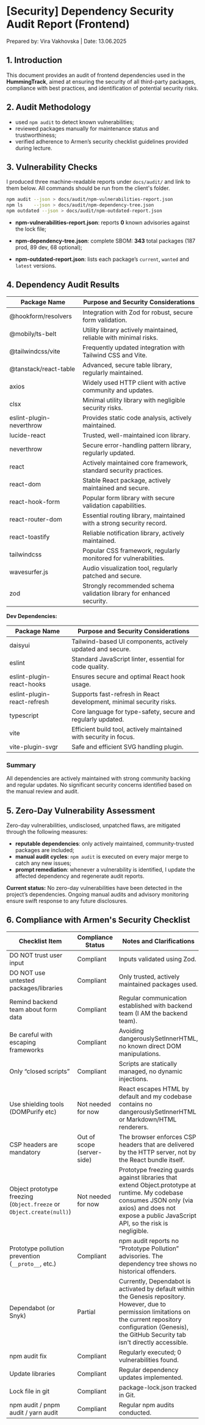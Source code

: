 # [Security] Dependency Security Audit Report (Frontend)

Prepared by: Vira Vakhovska | Date: 13.06.2025

## 1. Introduction

This document provides an audit of frontend dependencies used in the **HummingTrack**, aimed at ensuring the security of all third-party packages, compliance with best practices, and identification of potential security risks.

## 2. Audit Methodology

- used `npm audit` to detect known vulnerabilities;
- reviewed packages manually for maintenance status and trustworthiness;
- verified adherence to Armen’s security checklist guidelines provided during lecture.

## 3. Vulnerability Checks

I produced three machine-readable reports under `docs/audit/` and link to them below. All commands should be run from the client's folder.

```bash
npm audit --json > docs/audit/npm-vulnerabilities-report.json
npm ls    --json > docs/audit/npm-dependency-tree.json
npm outdated --json > docs/audit/npm-outdated-report.json
```

- **npm-vulnerabilities-report.json**: reports **0** known advisories against the lock file;

- **npm-dependency-tree.json**: complete SBOM: **343** total packages (187 prod, 89 dev, 68 optional);

- **npm-outdated-report.json**: lists each package’s `current`, `wanted` and `latest` versions.

## 4. Dependency Audit Results

| Package Name             | Purpose and Security Considerations                                   |
| ------------------------ | --------------------------------------------------------------------- |
| @hookform/resolvers      | Integration with Zod for robust, secure form validation.              |
| @mobily/ts-belt          | Utility library actively maintained, reliable with minimal risks.     |
| @tailwindcss/vite        | Frequently updated integration with Tailwind CSS and Vite.            |
| @tanstack/react-table    | Advanced, secure table library, regularly maintained.                 |
| axios                    | Widely used HTTP client with active community and updates.            |
| clsx                     | Minimal utility library with negligible security risks.               |
| eslint-plugin-neverthrow | Provides static code analysis, actively maintained.                   |
| lucide-react             | Trusted, well-maintained icon library.                                |
| neverthrow               | Secure error-handling pattern library, regularly updated.             |
| react                    | Actively maintained core framework, standard security practices.      |
| react-dom                | Stable React package, actively maintained and secure.                 |
| react-hook-form          | Popular form library with secure validation capabilities.             |
| react-router-dom         | Essential routing library, maintained with a strong security record.  |
| react-toastify           | Reliable notification library, actively maintained.                   |
| tailwindcss              | Popular CSS framework, regularly monitored for vulnerabilities.       |
| wavesurfer.js            | Audio visualization tool, regularly patched and secure.               |
| zod                      | Strongly recommended schema validation library for enhanced security. |

**Dev Dependencies:**

| Package Name                | Purpose and Security Considerations                                 |
| --------------------------- | ------------------------------------------------------------------- |
| daisyui                     | Tailwind-based UI components, actively updated and secure.          |
| eslint                      | Standard JavaScript linter, essential for code quality.             |
| eslint-plugin-react-hooks   | Ensures secure and optimal React hook usage.                        |
| eslint-plugin-react-refresh | Supports fast-refresh in React development, minimal security risks. |
| typescript                  | Core language for type-safety, secure and regularly updated.        |
| vite                        | Efficient build tool, actively maintained with security in focus.   |
| vite-plugin-svgr            | Safe and efficient SVG handling plugin.                             |

### Summary

All dependencies are actively maintained with strong community backing and regular updates. No significant security concerns identified based on the manual review and audit.

## 5. Zero-Day Vulnerability Assessment

Zero-day vulnerabilities, undisclosed, unpatched flaws, are mitigated through the following measures:

- **reputable dependencies**: only actively maintained, community-trusted packages are included;
- **manual audit cycles**: `npm audit` is executed on every major merge to catch any new issues;
- **prompt remediation**: whenever a vulnerability is identified, I update the affected dependency and regenerate audit reports.

**Current status:**
No zero-day vulnerabilities have been detected in the project’s dependencies. Ongoing manual audits and advisory monitoring ensure swift response to any future disclosures.

## 6. Compliance with Armen's Security Checklist

| Checklist Item                                                       | Compliance Status          | Notes and Clarifications                                                                                                                                                                                                  |
| -------------------------------------------------------------------- | -------------------------- | ------------------------------------------------------------------------------------------------------------------------------------------------------------------------------------------------------------------------- |
| DO NOT trust user input                                              | Compliant                  | Inputs validated using Zod.                                                                                                                                                                                               |
| DO NOT use untested packages/libraries                               | Compliant                  | Only trusted, actively maintained packages used.                                                                                                                                                                          |
| Remind backend team about form data                                  | Compliant                  | Regular communication established with backend team (I AM the backend team).                                                                                                                                              |
| Be careful with escaping frameworks                                  | Compliant                  | Avoiding dangerouslySetInnerHTML, no known direct DOM manipulations.                                                                                                                                                      |
| Only “closed scripts”                                                | Compliant                  | Scripts are statically managed, no dynamic injections.                                                                                                                                                                    |
| Use shielding tools (DOMPurify etc)                                  | Not needed for now         | React escapes HTML by default and my codebase contains no dangerouslySetInnerHTML or Markdown/HTML renderers.                                                                                                             |
| CSP headers are mandatory                                            | Out of scope (server-side) | The browser enforces CSP headers that are delivered by the HTTP server, not by the React bundle itself.                                                                                                                   |
| Object prototype freezing (`Object.freeze` or `Object.create(null)`) | Not needed for now         | Prototype freezing guards against libraries that extend Object.prototype at runtime. My codebase consumes JSON only (via axios) and does not expose a public JavaScript API, so the risk is negligible.                   |
| Prototype pollution prevention (`__proto__`, etc.)                   | Compliant                  | npm audit reports no “Prototype Pollution” advisories. The dependency tree shows no historical offenders.                                                                                                                 |
| Dependabot (or Snyk)                                                 | Partial                    | Currently, Dependabot is activated by default within the Genesis repository. However, due to permission limitations on the current repository configuration (Genesis), the GitHub Security tab isn't directly accessible. |
| npm audit fix                                                        | Compliant                  | Regularly executed; 0 vulnerabilities found.                                                                                                                                                                              |
| Update libraries                                                     | Compliant                  | Regular dependency updates implemented.                                                                                                                                                                                   |
| Lock file in git                                                     | Compliant                  | package-lock.json tracked in Git.                                                                                                                                                                                         |
| npm audit / pnpm audit / yarn audit                                  | Compliant                  | Regular npm audits conducted.                                                                                                                                                                                             |
